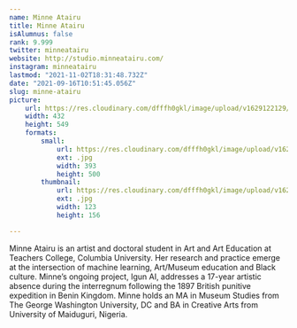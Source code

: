```yaml
---
name: Minne Atairu
title: Minne Atairu
isAlumnus: false
rank: 9.999
twitter: minneatairu
website: http://studio.minneatairu.com/
instagram: minneatairu
lastmod: "2021-11-02T18:31:48.732Z"
date: "2021-09-16T10:51:45.056Z"
slug: minne-atairu
picture:
    url: https://res.cloudinary.com/dfffh0gkl/image/upload/v1629122129/minne_615aa5b77a.jpg
    width: 432
    height: 549
    formats:
        small:
            url: https://res.cloudinary.com/dfffh0gkl/image/upload/v1629122130/small_minne_615aa5b77a.jpg
            ext: .jpg
            width: 393
            height: 500
        thumbnail:
            url: https://res.cloudinary.com/dfffh0gkl/image/upload/v1629122130/thumbnail_minne_615aa5b77a.jpg
            ext: .jpg
            width: 123
            height: 156

---
```

Minne Atairu is an artist and doctoral student in Art and Art Education at Teachers College, Columbia University. Her research and practice emerge at the intersection of machine learning, Art/Museum education and Black culture. Minne’s ongoing project, Igun AI, addresses a 17-year artistic absence during the interregnum following the 1897 British punitive expedition in Benin Kingdom. Minne holds an MA in Museum Studies from The George Washington University, DC and BA in Creative Arts from University of Maiduguri, Nigeria.